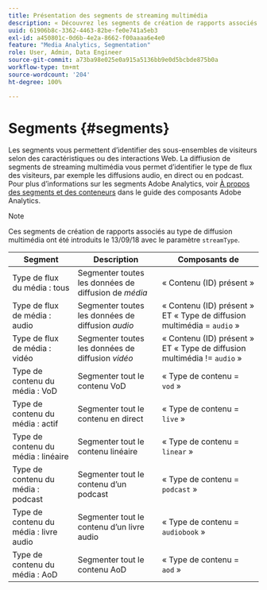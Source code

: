 ```yaml
---
title: Présentation des segments de streaming multimédia
description: « Découvrez les segments de création de rapports associés au type de streaming multimédia, y compris le segment, la description et la règle pour le type de diffusion de streaming multimédia. »
uuid: 61906b8c-3362-4463-82be-fe0e741a5eb3
exl-id: a450801c-0d6b-4e2a-8662-f00aaaa6e4e0
feature: "Media Analytics, Segmentation"
role: User, Admin, Data Engineer
source-git-commit: a73ba98e025e0a915a5136bb9e0d5bcbde875b0a
workflow-type: tm+mt
source-wordcount: '204'
ht-degree: 100%

---
```


# Segments {#segments}

Les segments vous permettent d’identifier des sous-ensembles de visiteurs selon des caractéristiques ou des interactions Web. La diffiusion de segments de streaming multimédia vous permet d’identifier le type de flux des visiteurs, par exemple les diffusions audio, en direct ou en podcast. Pour plus d’informations sur les segments Adobe Analytics, voir [À propos des segments et des conteneurs](https://experienceleague.adobe.com/docs/analytics/components/segmentation/seg-overview.html?lang=fr) dans le guide des composants Adobe Analytics.

>[!NOTE]
>
>Ces segments de création de rapports associés au type de diffusion multimédia ont été introduits le 13/09/18 avec le paramètre `streamType`.

| Segment | Description | Composants de |
|---|---|---|
| Type de flux du média : tous | Segmenter toutes les données de diffusion de *média* | « Contenu (ID) présent » |
| Type de flux de média : audio | Segmenter toutes les données de diffusion *audio* | « Contenu (ID) présent » ET « Type de diffusion multimédia = `audio` » |
| Type de flux de média : vidéo | Segmenter toutes les données de diffusion *vidéo* | « Contenu (ID) présent » ET « Type de diffusion multimédia != `audio` » |
| Type de contenu du média : VoD | Segmenter tout le contenu VoD | « Type de contenu = `vod` » |
| Type de contenu du média : actif | Segmenter tout le contenu en direct | « Type de contenu = `live` » |
| Type de contenu du média : linéaire | Segmenter tout le contenu linéaire | « Type de contenu = `linear` » |
| Type de contenu du média : podcast | Segmenter tout le contenu d’un podcast | « Type de contenu = `podcast` » |
| Type de contenu du média : livre audio | Segmenter tout le contenu d’un livre audio | « Type de contenu = `audiobook` » |
| Type de contenu du média : AoD | Segmenter tout le contenu AoD | « Type de contenu = `aod` » |

